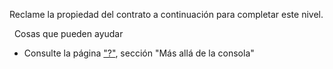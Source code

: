 Reclame la propiedad del contrato a continuación para completar este nivel.

&nbsp;
Cosas que pueden ayudar
* Consulte la página ["?"](https://ethernaut.openzeppelin.com/help), sección "Más allá de la consola"